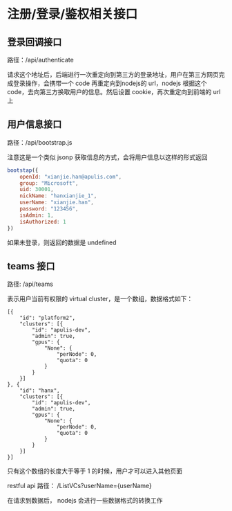 # 注册/登录/鉴权相关接口

## 登录回调接口

路径：/api/authenticate

请求这个地址后，后端进行一次重定向到第三方的登录地址，用户在第三方网页完成登录操作，会携带一个 code 再重定向到nodejs的 url，nodejs 根据这个 code，去向第三方换取用户的信息。然后设置 cookie，再次重定向到前端的 url 上



## 用户信息接口

路径：/api/bootstrap.js

注意这是一个类似 jsonp 获取信息的方式，会将用户信息以这样的形式返回

```javascript
bootstap({
    openId: "xianjie.han@apulis.com",
    group: "Microsoft",
    uid: 30001,
    nickName: "hanxianjie_1",
    userName: "xianjie.han",
    password: "123456",
    isAdmin: 1,
    isAuthorized: 1
})
```

如果未登录，则返回的数据是 undefined

## teams 接口

路径: /api/teams

表示用户当前有权限的 virtual cluster，是一个数组，数据格式如下：

```
[{
    "id": "platform2",
    "clusters": [{
        "id": "apulis-dev",
        "admin": true,
        "gpus": {
            "None": {
                "perNode": 0,
                "quota": 0
            }
        }
    }]
}, {
    "id": "hanx",
    "clusters": [{
        "id": "apulis-dev",
        "admin": true,
        "gpus": {
            "None": {
                "perNode": 0,
                "quota": 0
            }
        }
    }]
}]

```

只有这个数组的长度大于等于 1 的时候，用户才可以进入其他页面

restful api 路径： /ListVCs?userName={userName}

在请求到数据后， nodejs 会进行一些数据格式的转换工作